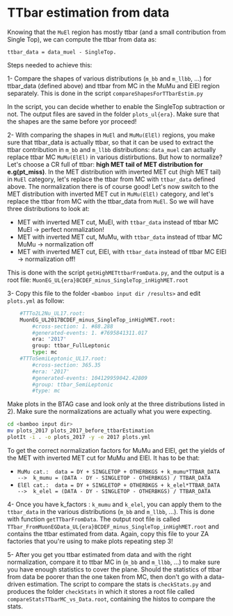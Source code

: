 # TTbar estimation from data

Knowing that the ``MuEl`` region has mostly ttbar (and a small contribution from Single Top), we can compute the ttbar from data as:
```
ttbar_data = data_muel - SingleTop.
```
Steps needed to achieve this:

1- Compare the shapes of various distributions (``m_bb`` and ``m_llbb``, ...) for ttbar_data (defined above) and ttbar from MC in the MuMu and ElEl region separately.
This is done in the script ``compareShapesForTTbarEstim.py``

In the script, you can decide whether to enable the SingleTop subtraction or not.
The output files are saved in the folder ``plots_ul{era}``.
Make sure that the shapes are the same before yor proceed!

2- With comparing the shapes in ``MuEl`` and ``MuMu(ElEl)`` regions, you make sure that ttbar_data is actually ttbar, so that it can be used to extract the ttbar contribution in ``m_bb`` and ``m_llbb`` distributions: ``data_muel`` can actually replace ttbar MC ``MuMu(ElEl)`` in various distirbutions. But how to normalize?
Let's choose a CR full of ttbar: **high MET tail of MET distribution for e.g(pt_miss)**.
In the MET distribution with inverted MET cut (high MET tail) in ``MuEl`` category, let's replace the ttbar from MC with ``ttbar_data`` defined above. 
The normalization there is of course good!
Let's now switch to the MET distribution with inverted MET cut in ``MuMu(ElEl)`` category, and let's replace the ttbar from MC with the ttbar_data from ``MuEl``. 
So we will have three distributions to look at:

- MET with inverted MET cut, MuEl, with ``ttbar_data`` instead of ttbar MC MuEl -> perfect normalization!
- MET with inverted MET cut, MuMu, with ``ttbar_data`` instead of ttbar MC MuMu -> normalization off
- MET with inverted MET cut, ElEl, with ``ttbar_data`` instead of ttbar MC ElEl -> normalization off!

This is done with the script ``getHighMETttbarFromData.py``, and the output is a root file: ``MuonEG_UL{era}BCDEF_minus_SingleTop_inHighMET.root`` 

3- Copy this file to the folder ``<bamboo input dir /results>`` and edit ``plots.yml`` as follow:
```python
    #TTTo2L2Nu_UL17.root:
    MuonEG_UL2017BCDEF_minus_SingleTop_inHighMET.root:
        #cross-section: 1. #88.288
        #generated-events: 1. #7695841311.017
        era: '2017'
        group: ttbar_FullLeptonic
        type: mc
    #TTToSemiLeptonic_UL17.root:
        #cross-section: 365.35
        #era: '2017'
        #generated-events: 104129959042.42809
        #group: ttbar_SemiLeptonic
        #type: mc
```
Make plots in the BTAG case and look only at the three distributions listed in 2). Make sure the normalizations are actually what you were expecting.
```bash 
cd <bamboo input dir>
mv plots_2017 plots_2017_before_ttbarEstimation
plotIt -i . -o plots_2017 -y -e 2017 plots.yml
```
To get the correct normalization factors for MuMu and ElEl, get the yields of the MET with inverted MET cut for MuMu and ElEl. It has to be that:
- ``MuMu cat.:  data = DY + SINGLETOP + OTHERBKGS + k_mumu*TTBAR_DATA  -->  k_mumu = (DATA - DY - SINGLETOP - OTHERBKGS) / TTBAR_DATA``
- ``ElEl cat.:  data = DY + SINGLETOP + OTHERBKGS + k_elel*TTBAR_DATA  -->  k_elel = (DATA - DY - SINGLETOP - OTHERBKGS) / TTBAR_DATA``

4- Once you have k_factors : ``k_mumu`` and ``k_elel``, you can apply them to the ``ttbar_data`` in the various distributions  (``m_bb`` and ``m_llbb``, ...). This is done with function ``getTTbarFromData``. 
The output root file is called ``TTbar_FromMuonEGData_UL{era}BCDEF_minus_SingleTop_inHighMET.root`` and contains the ttbar estimated from data.
Again, copy this file to your ZA factories that you're using to make plots repeating step 3!

5- After you get you ttbar estimated from data and with the right normalization, compare it to ttbar MC in (``m_bb`` and ``m_llbb``, ...) to make sure you have enough statistics to cover the plane. 
Should the statistics of ttbar from data be poorer than the one taken from MC, then don't go with a data-driven estimation.
The script to compare the stats is ``checkStats.py`` and produces the folder ``checkStats`` in which it stores a root file called ``compareStatsTTbarMC_vs_Data.root``, containing the histos to compare the stats.
